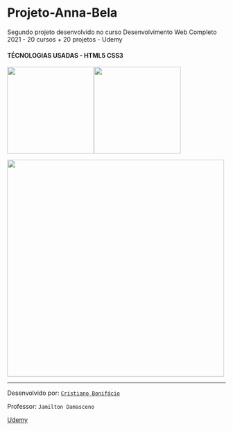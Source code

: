 # Projeto-Anna-Bela
Segundo projeto desenvolvido no curso Desenvolvimento Web Completo 2021 - 20 cursos + 20 projetos - Udemy  

#### TÉCNOLOGIAS USADAS - HTML5 CSS3





















<img src="https://user-images.githubusercontent.com/77255300/105902508-8228ab00-5ffd-11eb-9af7-d2e0dd4f22ee.png" width=200><img src="https://user-images.githubusercontent.com/77255300/105901769-95874680-5ffc-11eb-84c0-8076abf1f72f.png" width=200>

<img src="https://user-images.githubusercontent.com/77255300/105891389-5b637800-5fef-11eb-994c-f43a659ce434.png" width=500>



---



Desenvolvido por: [```Cristiano Bonifácio```](https://www.linkedin.com/in/prasempreweb/)  

Professor: ```Jamilton Damasceno```  

[Udemy](https://www.udemy.com/)

